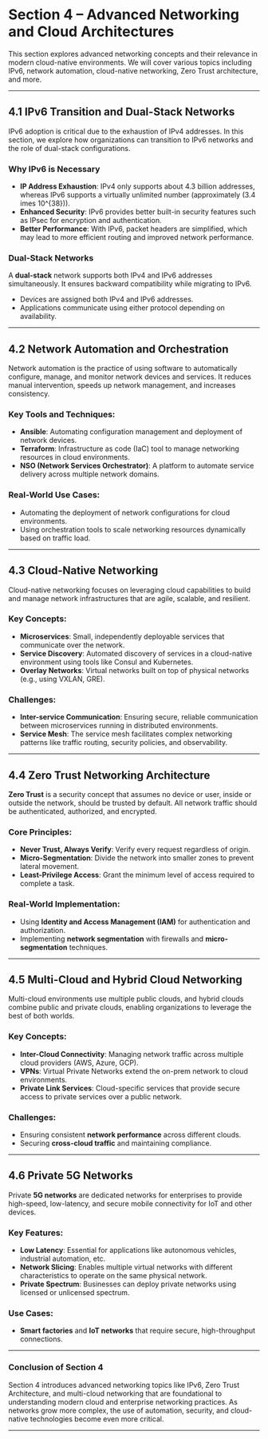 
# Section 4 – Advanced Networking and Cloud Architectures

This section explores advanced networking concepts and their relevance in modern cloud-native environments. We will cover various topics including IPv6, network automation, cloud-native networking, Zero Trust architecture, and more.

---

## 4.1 IPv6 Transition and Dual-Stack Networks

IPv6 adoption is critical due to the exhaustion of IPv4 addresses. In this section, we explore how organizations can transition to IPv6 networks and the role of dual-stack configurations.

### Why IPv6 is Necessary
- **IP Address Exhaustion**: IPv4 only supports about 4.3 billion addresses, whereas IPv6 supports a virtually unlimited number (approximately \(3.4 	imes 10^{38}\)).
- **Enhanced Security**: IPv6 provides better built-in security features such as IPsec for encryption and authentication.
- **Better Performance**: With IPv6, packet headers are simplified, which may lead to more efficient routing and improved network performance.

### Dual-Stack Networks
A **dual-stack** network supports both IPv4 and IPv6 addresses simultaneously. It ensures backward compatibility while migrating to IPv6.
- Devices are assigned both IPv4 and IPv6 addresses.
- Applications communicate using either protocol depending on availability.
  
---

## 4.2 Network Automation and Orchestration

Network automation is the practice of using software to automatically configure, manage, and monitor network devices and services. It reduces manual intervention, speeds up network management, and increases consistency.

### Key Tools and Techniques:
- **Ansible**: Automating configuration management and deployment of network devices.
- **Terraform**: Infrastructure as code (IaC) tool to manage networking resources in cloud environments.
- **NSO (Network Services Orchestrator)**: A platform to automate service delivery across multiple network domains.
  
### Real-World Use Cases:
- Automating the deployment of network configurations for cloud environments.
- Using orchestration tools to scale networking resources dynamically based on traffic load.

---

## 4.3 Cloud-Native Networking

Cloud-native networking focuses on leveraging cloud capabilities to build and manage network infrastructures that are agile, scalable, and resilient.

### Key Concepts:
- **Microservices**: Small, independently deployable services that communicate over the network.
- **Service Discovery**: Automated discovery of services in a cloud-native environment using tools like Consul and Kubernetes.
- **Overlay Networks**: Virtual networks built on top of physical networks (e.g., using VXLAN, GRE).
  
### Challenges:
- **Inter-service Communication**: Ensuring secure, reliable communication between microservices running in distributed environments.
- **Service Mesh**: The service mesh facilitates complex networking patterns like traffic routing, security policies, and observability.

---

## 4.4 Zero Trust Networking Architecture

**Zero Trust** is a security concept that assumes no device or user, inside or outside the network, should be trusted by default. All network traffic should be authenticated, authorized, and encrypted.

### Core Principles:
- **Never Trust, Always Verify**: Verify every request regardless of origin.
- **Micro-Segmentation**: Divide the network into smaller zones to prevent lateral movement.
- **Least-Privilege Access**: Grant the minimum level of access required to complete a task.

### Real-World Implementation:
- Using **Identity and Access Management (IAM)** for authentication and authorization.
- Implementing **network segmentation** with firewalls and **micro-segmentation** techniques.

---

## 4.5 Multi-Cloud and Hybrid Cloud Networking

Multi-cloud environments use multiple public clouds, and hybrid clouds combine public and private clouds, enabling organizations to leverage the best of both worlds.

### Key Concepts:
- **Inter-Cloud Connectivity**: Managing network traffic across multiple cloud providers (AWS, Azure, GCP).
- **VPNs**: Virtual Private Networks extend the on-prem network to cloud environments.
- **Private Link Services**: Cloud-specific services that provide secure access to private services over a public network.

### Challenges:
- Ensuring consistent **network performance** across different clouds.
- Securing **cross-cloud traffic** and maintaining compliance.

---

## 4.6 Private 5G Networks

Private **5G networks** are dedicated networks for enterprises to provide high-speed, low-latency, and secure mobile connectivity for IoT and other devices.

### Key Features:
- **Low Latency**: Essential for applications like autonomous vehicles, industrial automation, etc.
- **Network Slicing**: Enables multiple virtual networks with different characteristics to operate on the same physical network.
- **Private Spectrum**: Businesses can deploy private networks using licensed or unlicensed spectrum.

### Use Cases:
- **Smart factories** and **IoT networks** that require secure, high-throughput connections.

---

### **Conclusion of Section 4**

Section 4 introduces advanced networking topics like IPv6, Zero Trust Architecture, and multi-cloud networking that are foundational to understanding modern cloud and enterprise networking practices. As networks grow more complex, the use of automation, security, and cloud-native technologies become even more critical.

---

